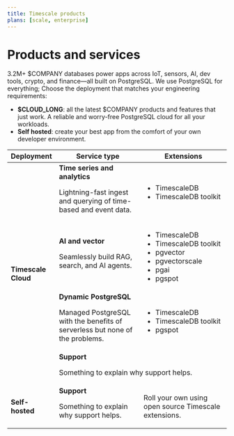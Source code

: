 ```yaml
---
title: Timescale products
plans: [scale, enterprise]
---
```


# Products and services

3.2M+ $COMPANY databases power apps across IoT, sensors, AI, dev tools, crypto, and
finance—all built on PostgreSQL. We use PostgreSQL for everything; Choose the deployment 
that matches your engineering requirements:

* **$CLOUD_LONG**: all the latest $COMPANY products and features that just work. A reliable and worry-free PostgreSQL cloud for all your workloads.
* **Self hosted**: create your best app from the comfort of your own developer environment.


<table>
    <thead>
        <tr>
            <th style="width:20%">Deployment</th>
            <th>Service type</th>
            <th>Extensions</th>
        </tr>
    </thead>
    <tbody>
        <tr>
            <td rowspan="4"><strong>Timescale Cloud</strong></td>
            <td><strong>Time series and analytics</strong> <p>Lightning-fast ingest and querying of time-based and event data.</p></td>
            <td><ul><li>TimescaleDB</li><li>TimescaleDB toolkit</li></ul>   </td>
        </tr>
        <tr>
            <td ><strong>AI and vector </strong><p>Seamlessly build RAG, search, and AI agents.</p></td>
            <td><ul><li>TimescaleDB</li><li>TimescaleDB toolkit</li><li>pgvector</li><li>pgvectorscale</li><li>pgai</li><li>pgspot</li></ul></td>
        </tr>
        <tr>
            <td ><strong>Dynamic PostgreSQL</strong><p>Managed PostgreSQL with the benefits of serverless but none of the problems.</p></td>
            <td><ul><li>TimescaleDB</li><li>TimescaleDB toolkit</li><li>pgspot</li></ul></td>
        </tr>
        <tr>
            <td colspan="2"><strong>Support</strong><p>Something to explain why support helps.</p></td>
        </tr>
        <tr>
            <td><strong>Self-hosted</strong></td>
            <td><strong>Support</strong><p>Something to explain why support helps.</p></td>
            <td>Roll your own using open source Timescale extensions.</td>
        </tr>
    </tbody>
</table>
